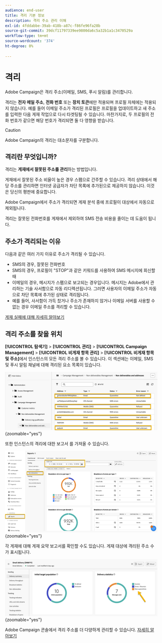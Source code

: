 ```yaml
---
audience: end-user
title: 격리 기본 정보
description: 격리 주소 관리 이해
exl-id: 4fddabbe-39ab-418b-a87c-f86fe96fa28b
source-git-commit: 39dcf11797339ee9800da6c5a32b1a1c3470529a
workflow-type: tm+mt
source-wordcount: '374'
ht-degree: 0%

---
```


# 격리

Adobe Campaign은 격리 주소(이메일, SMS, 푸시 알림)를 관리합니다.

격리는 **전자 메일 주소**, **전화 번호** 또는 **장치 토큰**&#x200B;에만 적용되며 프로필 자체에는 적용되지 않습니다. 예를 들어 이메일 주소가 격리된 프로필은 프로필을 업데이트하고 새 주소를 입력한 다음 게재 작업으로 다시 타겟팅될 수 있습니다. 마찬가지로, 두 프로필의 전화 번호가 같으면 해당 번호가 격리되면 둘 다 영향을 받습니다.


>[!CAUTION]
>
>Adobe Campaign의 격리는 대소문자를 구분합니다.

## 격리란 무엇입니까?

격리는 **게재에서 잘못된 주소를 관리**&#x200B;하는 방법입니다.

게재에서 잘못된 주소 비율이 높은 경우 스팸으로 간주할 수 있습니다. 격리 상태에서 해당 주소를 관리하면 인터넷 공급자가 차단 목록에 추가된으로 제공하지 않습니다. 이것은 당신의 평판에 중요합니다.

Adobe Campaign에서 주소가 격리되면 게재 분석 중에 프로필이 대상에서 자동으로 제외됩니다.

격리는 잘못된 전화번호를 게재에서 제외하여 SMS 전송 비용을 줄이는 데 도움이 됩니다.

## 주소가 격리되는 이유

다음과 같은 여러 가지 이유로 주소가 격리될 수 있습니다.

- SMS의 경우, 잘못된 전화번호
- SMS의 경우, 프로필이 &quot;STOP&quot;과 같은 키워드를 사용하여 SMS 메시지에 회신할 때
- 이메일의 경우, 메시지가 스팸으로 보고되는 경우입니다. 메시지는 Adobe에서 관리하는 기술 사서함으로 자동 리디렉션됩니다. 그러면 사용자의 이메일 주소가 자동으로 차단 목록에 추가된 상태로 격리됩니다.
- 예를 들어, 사서함이 가득 찼거나 주소가 존재하지 않거나 이메일 서버를 사용할 수 없는 경우 이메일 주소를 격리할 수 있습니다.

[게재 실패에 대해 자세히 알아보기](https://experienceleague.adobe.com/en/docs/campaign-classic/using/sending-messages/monitoring-deliveries/understanding-delivery-failures)

## 격리 주소를 찾을 위치

**[!UICONTROL 탐색기]** > **[!UICONTROL 관리]** > **[!UICONTROL Campaign Management]** > **[!UICONTROL 비게재 항목 관리]** > **[!UICONTROL 비게재 항목 및 주소]**&#x200B;에서 인스턴스의 모든 격리 주소를 볼 수 있습니다. 이 섹션에는 이메일, SMS 및 푸시 알림 채널에 대해 격리된 요소 목록이 있습니다.

![](assets/quarantine_location.png){zoomable="yes"}

또한 인스턴스의 격리에 대한 보고서 를 가져올 수 있습니다.

![](assets/quarantine_reports.png){zoomable="yes"}

각 게재에 대해 게재 요약 보고서를 확인할 수도 있습니다. 게재 대상에 격리된 주소 수 가 표시됩니다.

![](assets/quarantine_delivery.png){zoomable="yes"}

Adobe Campaign 콘솔에서 격리 주소를 더 다양하게 관리할 수 있습니다. [자세히 알아보기](https://experienceleague.adobe.com/en/docs/campaign/campaign-v8/send/failures/quarantines#access-quarantined-addresses)
